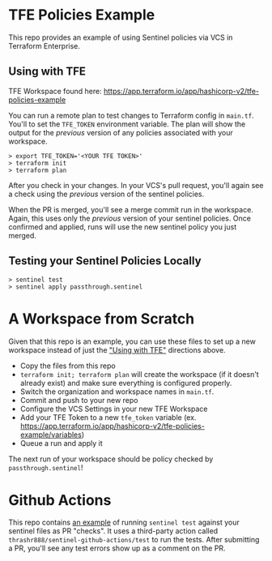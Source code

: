 # TFE Policies Example

This repo provides an example of using Sentinel policies via VCS in Terraform Enterprise.


## Using with TFE

TFE Workspace found here: https://app.terraform.io/app/hashicorp-v2/tfe-policies-example

You can run a remote plan to test changes to Terraform config in `main.tf`. You'll to set the `TFE_TOKEN` environment variable. The plan will show the output for the _previous_ version of any policies associated with your workspace.

    > export TFE_TOKEN='<YOUR TFE TOKEN>'
    > terraform init
    > terraform plan

After you check in your changes. In your VCS's pull request, you'll again see a check using the _previous_ version of the sentinel policies.

When the PR is merged, you'll see a merge commit run in the workspace. Again, this uses only the _previous_ version of your sentinel policies. Once confirmed and applied, runs will use the new sentinel policy you just merged.


## Testing your Sentinel Policies Locally

    > sentinel test
    > sentinel apply passthrough.sentinel


# A Workspace from Scratch

Given that this repo is an example, you can use these files to set up a new workspace instead of just the ["Using with TFE"](#using-with-tfe) directions above.

- Copy the files from this repo
- `terraform init; terraform plan` will create the workspace (if it doesn't already exist) and make sure everything is configured properly.
- Switch the organization and workspace names in `main.tf`.
- Commit and push to your new repo
- Configure the VCS Settings in your new TFE Workspace
- Add your TFE Token to a new `tfe_token` variable (ex. https://app.terraform.io/app/hashicorp-v2/tfe-policies-example/variables)
- Queue a run and apply it

The next run of your workspace should be policy checked by `passthrough.sentinel`!


# Github Actions

This repo contains [an example](.github/main.workflow) of running `sentinel test` against your sentinel files as PR "checks". It uses a third-party action called `thrashr888/sentinel-github-actions/test` to run the tests. After submitting a PR, you'll see any test errors show up as a comment on the PR.


